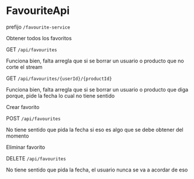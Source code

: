 # FavouriteApi 

prefijo `/favourite-service`

Obtener todos los favoritos

GET `/api/favourites`

Funciona bien, falta arregla que si se borrar un usuario o producto que no corte el stream


GET `/api/favourites/{userId}/{productId}`

Funciona bien, falta arregla que si se borrar un usuario o producto que diga porque, pide la fecha lo cual no tiene sentido

Crear favorito

POST `/api/favourites`

No tiene sentido que pida la fecha si eso es algo que se debe obtener del momento

Eliminar favorito

DELETE `/api/favourites`

No tiene sentido que pida la fecha, el usuario nunca se va a acordar de eso

